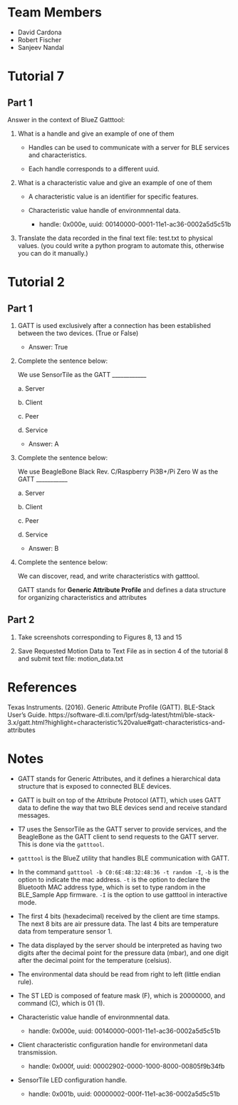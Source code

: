 # Team Members

* David Cardona
* Robert Fischer
* Sanjeev Nandal

# Tutorial 7

## Part 1

Answer in the context of BlueZ Gatttool:

1. What is a handle and give an example of one of them

    * Handles can be used to communicate with a server for BLE services and characteristics.
    
    * Each handle corresponds to a different uuid.

2. What is a characteristic value and give an example of one of them

    * A characteristic value is an identifier for specific features.

    * Characteristic value handle of environmnental data.
        * handle: 0x000e, uuid: 00140000-0001-11e1-ac36-0002a5d5c51b

5. Translate the data recorded in the final text file: test.txt to physical values. (you could write a python program to automate this, otherwise you can do it manually.)


# Tutorial 2

## Part 1

1. GATT is used exclusively after a connection has been established between the two devices. (True or False)

    * Answer: True

2. Complete the sentence below:

    We use SensorTile as the GATT ____________

    a. Server

    b. Client

    c. Peer

    d. Service

    * Answer: A

3. Complete the sentence below:

    We use BeagleBone Black Rev. C/Raspberry Pi3B+/Pi Zero W as the GATT ___________

    a. Server

    b. Client

    c. Peer

    d. Service

    * Answer: B

4. Complete the sentence below:

    We can discover, read, and write characteristics with gatttool.

    GATT stands for **Generic Attribute Profile** and defines a data structure for organizing characteristics and attributes


## Part 2

1. Take screenshots corresponding to Figures 8, 13 and 15

2. Save Requested Motion Data to Text File as in section 4 of the tutorial 8 and submit  text file: motion_data.txt


<h1> References </h1>
Texas Instruments. (2016). Generic Attribute Profile (GATT). BLE-Stack User’s Guide. https://software-dl.ti.com/lprf/sdg-latest/html/ble-stack-3.x/gatt.html?highlight=characteristic%20value#gatt-characteristics-and-attributes


# Notes

* GATT stands for Generic Attributes, and it defines a hierarchical data structure that is exposed to connected BLE devices.

* GATT is built on top of the Attribute Protocol (ATT), which uses GATT data to define the way that two BLE devices send and receive standard messages.

* T7 uses the SensorTile as the GATT server to provide services, and the BeagleBone as the GATT client to send requests to the GATT server. This is done via the `gatttool`.

* `gatttool` is the BlueZ utility that handles BLE communication with GATT.

* In the command `gatttool -b C0:6E:48:32:48:36 -t random -I`, `-b` is the option to indicate the mac address. `-t` is the option to declare the Bluetooth MAC address type, which is set to type random in the BLE_Sample App firmware. `-I` is the option to use gatttool in interactive mode.

* The first 4 bits (hexadecimal) received by the client are time stamps. The next 8 bits are air pressure data. The last 4 bits are temperature data from temperature sensor 1.

* The data displayed by the server should be interpreted as having two digits after the decimal point for the pressure data (mbar), and one digit after the decimal point for the temperature (celsius).

* The environmental data should be read from right to left (little endian rule).

* The ST LED is composed of feature mask (F), which is 20000000, and command (C), which is 01 (1).

* Characteristic value handle of environmnental data.

    * handle: 0x000e, uuid: 00140000-0001-11e1-ac36-0002a5d5c51b

* Client characteristic configuration handle for environmetanl data transmission.

    * handle: 0x000f, uuid: 00002902-0000-1000-8000-00805f9b34fb

* SensorTile LED configuration handle.

    * handle: 0x001b, uuid: 00000002-000f-11e1-ac36-0002a5d5c51b

